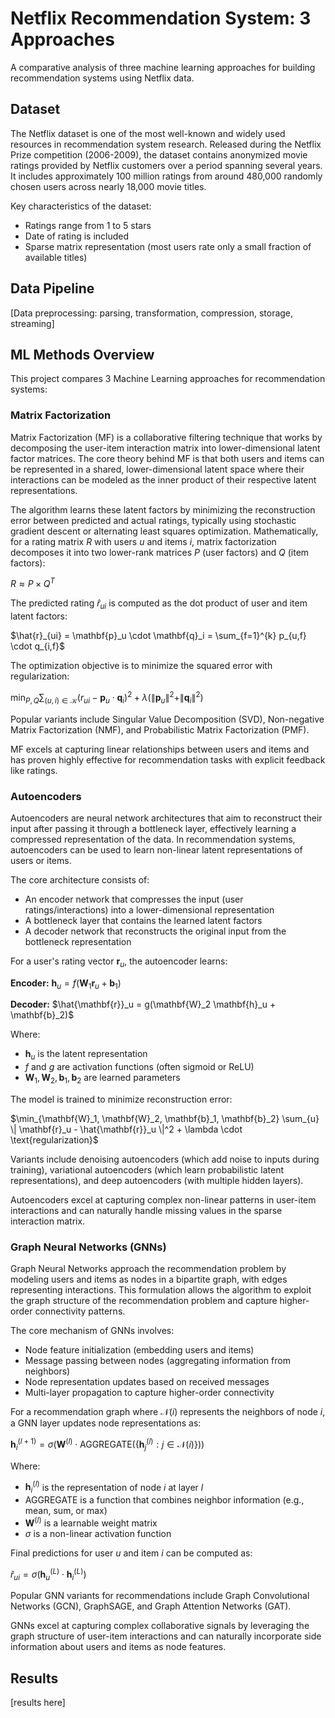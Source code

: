 # Netflix Recommendation System: 3 Approaches

A comparative analysis of three machine learning approaches for building recommendation systems using Netflix data.

## Dataset

The Netflix dataset is one of the most well-known and widely used resources in recommendation system research. Released during the Netflix Prize competition (2006-2009), the dataset contains anonymized movie ratings provided by Netflix customers over a period spanning several years. It includes approximately 100 million ratings from around 480,000 randomly chosen users across nearly 18,000 movie titles.

Key characteristics of the dataset:
- Ratings range from 1 to 5 stars
- Date of rating is included
- Sparse matrix representation (most users rate only a small fraction of available titles)

## Data Pipeline

[Data preprocessing: parsing, transformation, compression, storage, streaming]

## ML Methods Overview

This project compares 3 Machine Learning approaches for recommendation systems:

### Matrix Factorization

Matrix Factorization (MF) is a collaborative filtering technique that works by decomposing the user-item interaction matrix into lower-dimensional latent factor matrices. The core theory behind MF is that both users and items can be represented in a shared, lower-dimensional latent space where their interactions can be modeled as the inner product of their respective latent representations.

The algorithm learns these latent factors by minimizing the reconstruction error between predicted and actual ratings, typically using stochastic gradient descent or alternating least squares optimization. Mathematically, for a rating matrix $R$ with users $u$ and items $i$, matrix factorization decomposes it into two lower-rank matrices $P$ (user factors) and $Q$ (item factors):

$R \approx P \times Q^T$

The predicted rating $\hat{r}_{ui}$ is computed as the dot product of user and item latent factors:

$\hat{r}_{ui} = \mathbf{p}_u \cdot \mathbf{q}_i = \sum_{f=1}^{k} p_{u,f} \cdot q_{i,f}$

The optimization objective is to minimize the squared error with regularization:

$\min_{P,Q} \sum_{(u,i) \in \mathcal{K}} (r_{ui} - \mathbf{p}_u \cdot \mathbf{q}_i)^2 + \lambda(\|\mathbf{p}_u\|^2 + \|\mathbf{q}_i\|^2)$

Popular variants include Singular Value Decomposition (SVD), Non-negative Matrix Factorization (NMF), and Probabilistic Matrix Factorization (PMF).

MF excels at capturing linear relationships between users and items and has proven highly effective for recommendation tasks with explicit feedback like ratings.

### Autoencoders

Autoencoders are neural network architectures that aim to reconstruct their input after passing it through a bottleneck layer, effectively learning a compressed representation of the data. In recommendation systems, autoencoders can be used to learn non-linear latent representations of users or items.

The core architecture consists of:
- An encoder network that compresses the input (user ratings/interactions) into a lower-dimensional representation
- A bottleneck layer that contains the learned latent factors
- A decoder network that reconstructs the original input from the bottleneck representation

For a user's rating vector $\mathbf{r}_u$, the autoencoder learns:

**Encoder:** $\mathbf{h}_u = f(\mathbf{W}_1 \mathbf{r}_u + \mathbf{b}_1)$

**Decoder:** $\hat{\mathbf{r}}_u = g(\mathbf{W}_2 \mathbf{h}_u + \mathbf{b}_2)$

Where:
- $\mathbf{h}_u$ is the latent representation
- $f$ and $g$ are activation functions (often sigmoid or ReLU)
- $\mathbf{W}_1, \mathbf{W}_2, \mathbf{b}_1, \mathbf{b}_2$ are learned parameters

The model is trained to minimize reconstruction error:

$\min_{\mathbf{W}_1, \mathbf{W}_2, \mathbf{b}_1, \mathbf{b}_2} \sum_{u} \| \mathbf{r}_u - \hat{\mathbf{r}}_u \|^2 + \lambda \cdot \text{regularization}$

Variants include denoising autoencoders (which add noise to inputs during training), variational autoencoders (which learn probabilistic latent representations), and deep autoencoders (with multiple hidden layers).

Autoencoders excel at capturing complex non-linear patterns in user-item interactions and can naturally handle missing values in the sparse interaction matrix.

### Graph Neural Networks (GNNs)

Graph Neural Networks approach the recommendation problem by modeling users and items as nodes in a bipartite graph, with edges representing interactions. This formulation allows the algorithm to exploit the graph structure of the recommendation problem and capture higher-order connectivity patterns.

The core mechanism of GNNs involves:
- Node feature initialization (embedding users and items)
- Message passing between nodes (aggregating information from neighbors)
- Node representation updates based on received messages
- Multi-layer propagation to capture higher-order connectivity

For a recommendation graph where $\mathcal{N}(i)$ represents the neighbors of node $i$, a GNN layer updates node representations as:

$\mathbf{h}_i^{(l+1)} = \sigma\left(\mathbf{W}^{(l)} \cdot \text{AGGREGATE}\left(\{\mathbf{h}_j^{(l)} : j \in \mathcal{N}(i)\}\right)\right)$

Where:
- $\mathbf{h}_i^{(l)}$ is the representation of node $i$ at layer $l$
- $\text{AGGREGATE}$ is a function that combines neighbor information (e.g., mean, sum, or max)
- $\mathbf{W}^{(l)}$ is a learnable weight matrix
- $\sigma$ is a non-linear activation function

Final predictions for user $u$ and item $i$ can be computed as:

$\hat{r}_{ui} = \sigma(\mathbf{h}_u^{(L)} \cdot \mathbf{h}_i^{(L)})$

Popular GNN variants for recommendations include Graph Convolutional Networks (GCN), GraphSAGE, and Graph Attention Networks (GAT).

GNNs excel at capturing complex collaborative signals by leveraging the graph structure of user-item interactions and can naturally incorporate side information about users and items as node features.

## Results

[results here]
